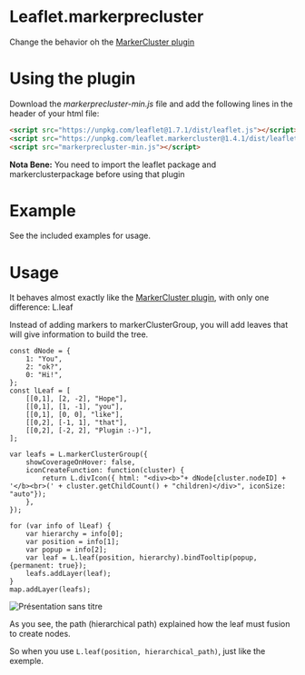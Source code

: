 Leaflet.markerprecluster
=====================

Change the behavior oh the [MarkerCluster plugin](https://github.com/Leaflet/Leaflet.markercluster)

# Using the plugin

Download the *markerprecluster-min.js* file and add the following lines in the header of your html file:
```html
<script src="https://unpkg.com/leaflet@1.7.1/dist/leaflet.js"></script>
<script src="https://unpkg.com/leaflet.markercluster@1.4.1/dist/leaflet.markercluster.js"></script>
<script src="markerprecluster-min.js"></script>
```

**Nota Bene:** You need to import the leaflet package and markerclusterpackage before using that plugin

# Example
See the included examples for usage.

# Usage
It behaves almost exactly like the [MarkerCluster plugin](https://github.com/Leaflet/Leaflet.markercluster), with only one difference: L.leaf

Instead of adding markers to markerClusterGroup, you will add leaves that will give information to build the tree.

```javascipt
const dNode = {
	1: "You",
	2: "ok?",
	0: "Hi!",
};
const lLeaf = [
	[[0,1], [2, -2], "Hope"],
	[[0,1], [1, -1], "you"],
	[[0,1], [0, 0], "like"],
	[[0,2], [-1, 1], "that"],
	[[0,2], [-2, 2], "Plugin :-)"],
];

var leafs = L.markerClusterGroup({
	showCoverageOnHover: false,
	iconCreateFunction: function(cluster) {
		return L.divIcon({ html: "<div><b>"+ dNode[cluster.nodeID] + '</b><br>(' + cluster.getChildCount() + "children)</div>", iconSize: "auto"});
	},
});

for (var info of lLeaf) {
	var hierarchy = info[0];
	var position = info[1];
	var popup = info[2];
	var leaf = L.leaf(position, hierarchy).bindTooltip(popup, {permanent: true});
	leafs.addLayer(leaf);
}
map.addLayer(leafs);
```
![Présentation sans titre](https://user-images.githubusercontent.com/82355033/138681708-844ceeec-a493-4289-ad5f-b43fba164507.jpg)

As you see, the path (hierarchical path) explained how the leaf must fusion to create nodes.

So when you use ```L.leaf(position, hierarchical_path)```, just like the exemple.
